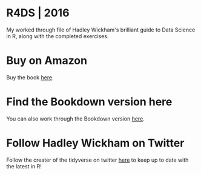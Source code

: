 #  R4DS | 2016
My worked through file of Hadley Wickham's brilliant guide to Data Science in R, along with the completed exercises.

# Buy on Amazon
Buy the book [here](https://www.amazon.com/Data-Science-Transform-Visualize-Model/dp/1491910399).

# Find the Bookdown version here
You can also work through the Bookdown version [here](https://r4ds.had.co.nz/).

# Follow Hadley Wickham on Twitter
Follow the creater of the tidyverse on twitter [here](https://twitter.com/hadleywickham) to keep up to date with the latest in R!
